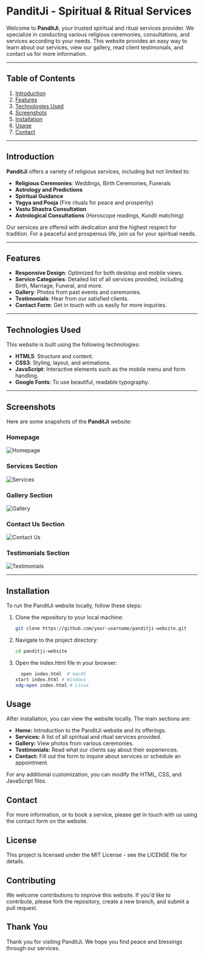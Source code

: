 # PanditJi - Spiritual & Ritual Services

Welcome to **PanditJi**, your trusted spiritual and ritual services provider. We specialize in conducting various religious ceremonies, consultations, and services according to your needs. This website provides an easy way to learn about our services, view our gallery, read client testimonials, and contact us for more information.

---

## Table of Contents

1. [Introduction](#introduction)
2. [Features](#features)
3. [Technologies Used](#technologies-used)
4. [Screenshots](#screenshots)
5. [Installation](#installation)
6. [Usage](#usage)
7. [Contact](#contact)

---

## Introduction

**PanditJi** offers a variety of religious services, including but not limited to:

- **Religious Ceremonies**: Weddings, Birth Ceremonies, Funerals
- **Astrology and Predictions**
- **Spiritual Guidance**
- **Yagya and Pooja** (Fire rituals for peace and prosperity)
- **Vastu Shastra Consultation**
- **Astrological Consultations** (Horoscope readings, Kundli matching)

Our services are offered with dedication and the highest respect for tradition. For a peaceful and prosperous life, join us for your spiritual needs.

---

## Features

- **Responsive Design**: Optimized for both desktop and mobile views.
- **Service Categories**: Detailed list of all services provided, including Birth, Marriage, Funeral, and more.
- **Gallery**: Photos from past events and ceremonies.
- **Testimonials**: Hear from our satisfied clients.
- **Contact Form**: Get in touch with us easily for more inquiries.

---

## Technologies Used

This website is built using the following technologies:

- **HTML5**: Structure and content.
- **CSS3**: Styling, layout, and animations.
- **JavaScript**: Interactive elements such as the mobile menu and form handling.
- **Google Fonts**: To use beautiful, readable typography.

---

## Screenshots

Here are some snapshots of the **PanditJi** website:

### Homepage
![Homepage](assets/images/homepage.jpg)

### Services Section
![Services](assets/images/services.jpg)

### Gallery Section
![Gallery](assets/images/gallery.jpg)

### Contact Us Section
![Contact Us](assets/images/contact.jpg)

### Testimonials Section
![Testimonials](assets/images/testimonials.jpg)

---

## Installation

To run the PanditJi website locally, follow these steps:

1. Clone the repository to your local machine:
   ```bash
   git clone https://github.com/your-username/panditji-website.git

2. Navigate to the project directory:
   ```bash
   cd panditji-website

3. Open the index.html file in your browser:
   ```bash
     open index.html  # macOS
   start index.html # Windows
   xdg-open index.html # Linux

## Usage
After installation, you can view the website locally. The main sections are:

- **Home:** Introduction to the PanditJi website and its offerings.
- **Services:** A list of all spiritual and ritual services provided.
- **Gallery:** View photos from various ceremonies.
- **Testimonials:** Read what our clients say about their experiences.
- **Contact:** Fill out the form to inquire about services or schedule an appointment.

For any additional customization, you can modify the HTML, CSS, and JavaScript files.

## Contact
For more information, or to book a service, please get in touch with us using the contact form on the website.

## License
This project is licensed under the MIT License - see the LICENSE file for details.

## Contributing
We welcome contributions to improve this website. If you'd like to contribute, please fork the repository, create a new branch, and submit a pull request.

## Thank You
Thank you for visiting PanditJi. We hope you find peace and blessings through our services.



